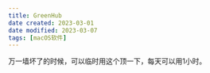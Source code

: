 ```yaml
---
title: GreenHub
date created: 2023-03-01
date modified: 2023-03-07
tags: [macOS软件]
---
```


万一墙坏了的时候，可以临时用这个顶一下，每天可以用1小时。
